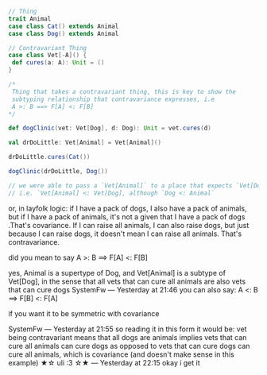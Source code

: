 ```scala
// Thing
trait Animal
case class Cat() extends Animal
case class Dog() extends Animal

// Contravariant Thing
case class Vet[-A]() {
 def cures(a: A): Unit = ()
}

/*
 Thing that takes a contravariant thing, this is key to show the
 subtyping relationship that contravariance expresses, i.e
 A >: B ==> F[A] <: F[B]
*/

def dogClinic(vet: Vet[Dog], d: Dog): Unit = vet.cures(d)

val drDoLittle: Vet[Animal] = Vet[Animal]()

drDoLittle.cures(Cat())

dogClinic(drDoLittle, Dog())

// we were able to pass a `Vet[Animal]` to a place that expects `Vet[Dog]`,
// i.e. `Vet[Animal] <: Vet[Dog], although `Dog <: Animal`
```
or, in layfolk logic: if I have a pack of dogs, I also have a pack of animals, but if I have a pack of animals, it's not a given that I have a pack of dogs .That's covariance.
If I can raise all animals, I can also raise dogs, but just because I can raise dogs, it doesn't mean I can raise all animals. That's contravariance. 

did you mean to say A >: B ==> F[A] <: F[B]

yes, Animal is a supertype of Dog, and Vet[Animal] is a subtype of Vet[Dog], in the sense that all vets that can cure all animals are also vets that can cure dogs 
SystemFw — Yesterday at 21:46
you can also say:
A <: B ==> F[B] <: F[A]

if you want it to be symmetric with covariance

SystemFw — Yesterday at 21:55
so reading it in this form it would be:
vet being contravariant means that all dogs are animals implies vets that can cure all animals can cure dogs 
as opposed to vets that can cure dogs can cure all animals, which is covariance (and doesn't make sense in this example) 
★☆ uli :3 ☆★ — Yesterday at 22:15
okay i get it
